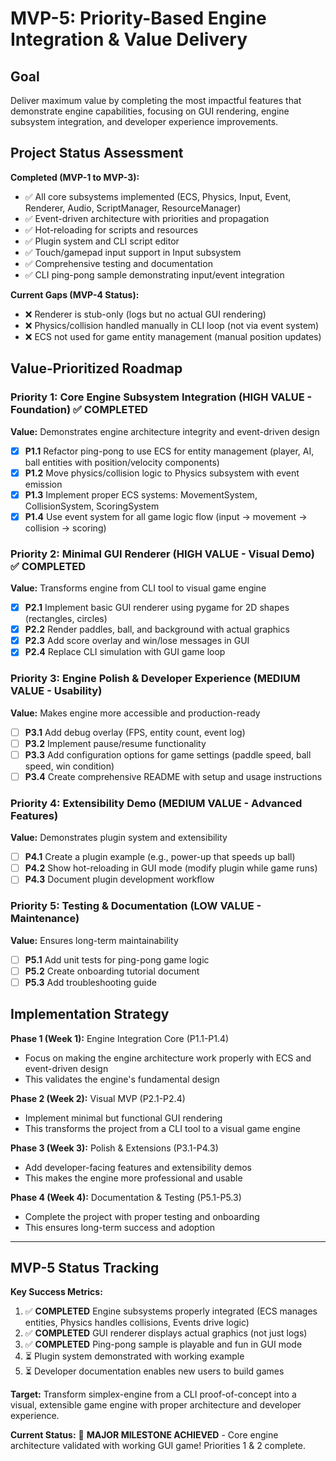 # MVP-5: Priority-Based Engine Integration & Value Delivery

## Goal
Deliver maximum value by completing the most impactful features that demonstrate engine capabilities, focusing on GUI rendering, engine subsystem integration, and developer experience improvements.

## Project Status Assessment
**Completed (MVP-1 to MVP-3):**
- ✅ All core subsystems implemented (ECS, Physics, Input, Event, Renderer, Audio, ScriptManager, ResourceManager)
- ✅ Event-driven architecture with priorities and propagation
- ✅ Hot-reloading for scripts and resources
- ✅ Plugin system and CLI script editor
- ✅ Touch/gamepad input support in Input subsystem
- ✅ Comprehensive testing and documentation
- ✅ CLI ping-pong sample demonstrating input/event integration

**Current Gaps (MVP-4 Status):**
- ❌ Renderer is stub-only (logs but no actual GUI rendering)
- ❌ Physics/collision handled manually in CLI loop (not via event system)
- ❌ ECS not used for game entity management (manual position updates)

## Value-Prioritized Roadmap

### Priority 1: Core Engine Subsystem Integration (HIGH VALUE - Foundation) ✅ COMPLETED
**Value:** Demonstrates engine architecture integrity and event-driven design
- [x] **P1.1** Refactor ping-pong to use ECS for entity management (player, AI, ball entities with position/velocity components)
- [x] **P1.2** Move physics/collision logic to Physics subsystem with event emission  
- [x] **P1.3** Implement proper ECS systems: MovementSystem, CollisionSystem, ScoringSystem
- [x] **P1.4** Use event system for all game logic flow (input → movement → collision → scoring)

### Priority 2: Minimal GUI Renderer (HIGH VALUE - Visual Demo) ✅ COMPLETED
**Value:** Transforms engine from CLI tool to visual game engine
- [x] **P2.1** Implement basic GUI renderer using pygame for 2D shapes (rectangles, circles)
- [x] **P2.2** Render paddles, ball, and background with actual graphics
- [x] **P2.3** Add score overlay and win/lose messages in GUI
- [x] **P2.4** Replace CLI simulation with GUI game loop

### Priority 3: Engine Polish & Developer Experience (MEDIUM VALUE - Usability)
**Value:** Makes engine more accessible and production-ready
- [ ] **P3.1** Add debug overlay (FPS, entity count, event log)
- [ ] **P3.2** Implement pause/resume functionality
- [ ] **P3.3** Add configuration options for game settings (paddle speed, ball speed, win condition)
- [ ] **P3.4** Create comprehensive README with setup and usage instructions

### Priority 4: Extensibility Demo (MEDIUM VALUE - Advanced Features)
**Value:** Demonstrates plugin system and extensibility
- [ ] **P4.1** Create a plugin example (e.g., power-up that speeds up ball)
- [ ] **P4.2** Show hot-reloading in GUI mode (modify plugin while game runs)
- [ ] **P4.3** Document plugin development workflow

### Priority 5: Testing & Documentation (LOW VALUE - Maintenance)
**Value:** Ensures long-term maintainability
- [ ] **P5.1** Add unit tests for ping-pong game logic
- [ ] **P5.2** Create onboarding tutorial document
- [ ] **P5.3** Add troubleshooting guide

## Implementation Strategy

**Phase 1 (Week 1):** Engine Integration Core (P1.1-P1.4)
- Focus on making the engine architecture work properly with ECS and event-driven design
- This validates the engine's fundamental design

**Phase 2 (Week 2):** Visual MVP (P2.1-P2.4)  
- Implement minimal but functional GUI rendering
- This transforms the project from a CLI tool to a visual game engine

**Phase 3 (Week 3):** Polish & Extensions (P3.1-P4.3)
- Add developer-facing features and extensibility demos
- This makes the engine more professional and usable

**Phase 4 (Week 4):** Documentation & Testing (P5.1-P5.3)
- Complete the project with proper testing and onboarding
- This ensures long-term success and adoption

---

## MVP-5 Status Tracking

**Key Success Metrics:**
1. ✅ **COMPLETED** Engine subsystems properly integrated (ECS manages entities, Physics handles collisions, Events drive logic)
2. ✅ **COMPLETED** GUI renderer displays actual graphics (not just logs)  
3. ✅ **COMPLETED** Ping-pong sample is playable and fun in GUI mode
4. ⏳ Plugin system demonstrated with working example
5. ⏳ Developer documentation enables new users to build games

**Target:** Transform simplex-engine from a CLI proof-of-concept into a visual, extensible game engine with proper architecture and developer experience.

**Current Status:** 🎉 **MAJOR MILESTONE ACHIEVED** - Core engine architecture validated with working GUI game! Priorities 1 & 2 complete.
